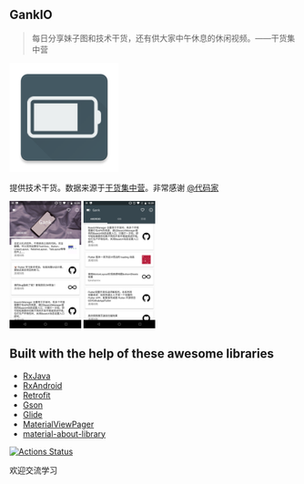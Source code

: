 ## GankIO

>每日分享妹子图和技术干货，还有供大家中午休息的休闲视频。——干货集中营

![icon](app/src/main/res/mipmap-xxxhdpi/ic_launcher.png "")

提供技术干货。数据来源于[干货集中营](http://gank.io/)。非常感谢 [@代码家](http://weibo.com/u/1628291124?topnav=1&wvr=6&topsug=1&is_all=1)

<img src="art/2.png" width="25%"/>
<img src="art/3.png" width="25%"/>

## Built with the help of these awesome libraries

* [RxJava](https://github.com/ReactiveX/RxJava)
* [RxAndroid](https://github.com/ReactiveX/RxAndroid)
* [Retrofit](https://github.com/square/retrofit)
* [Gson](https://github.com/google/gson)
* [Glide](https://github.com/bumptech/glide)
* [MaterialViewPager](https://github.com/florent37/MaterialViewPager)
* [material-about-library](https://github.com/daniel-stoneuk/material-about-library)

[![Actions Status](https://github.com/Temoa/GankIO/workflows/Android_CI/badge.svg)](https://github.com/Temoa/GankIO/actions)

欢迎交流学习
